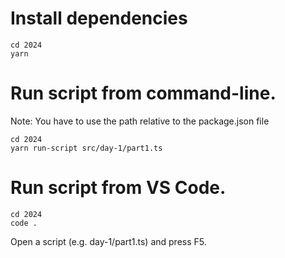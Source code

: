 # Install dependencies
```
cd 2024
yarn
```

# Run script from command-line.
Note: You have to use the path relative to the package.json file

```
cd 2024
yarn run-script src/day-1/part1.ts
```

# Run script from VS Code.
```
cd 2024
code .
```

Open a script (e.g. day-1/part1.ts) and press F5.



